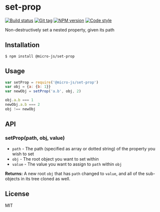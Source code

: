 
# set-prop

[![Build status][travis-image]][travis-url]
[![Git tag][git-image]][git-url]
[![NPM version][npm-image]][npm-url]
[![Code style][standard-image]][standard-url]

Non-destructively set a nested property, given its path

## Installation

    $ npm install @micro-js/set-prop

## Usage

```js
var setProp = require('@micro-js/set-prop')
var obj = {a: {b: 1}}
var newObj = setProp('a.b', obj, 2)

obj.a.b === 1
newObj.a.b === 2
obj !== newObj

```

## API

### setProp(path, obj, value)

- `path` - The path (specified as array or dotted string) of the property you wish to set
- `obj` - The root object you want to set within
- `value` - The value you want to assign to `path` within `obj`

**Returns:** A new root `obj` that has `path` changed to `value`, and all of the sub-objects in its tree cloned as well.

## License

MIT

[travis-image]: https://img.shields.io/travis/micro-js/set-prop.svg?style=flat-square
[travis-url]: https://travis-ci.org/micro-js/set-prop
[git-image]: https://img.shields.io/github/tag/micro-js/set-prop.svg
[git-url]: https://github.com/micro-js/set-prop
[standard-image]: https://img.shields.io/badge/code%20style-standard-brightgreen.svg?style=flat
[standard-url]: https://github.com/feross/standard
[npm-image]: https://img.shields.io/npm/v/@micro-js/set-prop.svg?style=flat-square
[npm-url]: https://npmjs.org/package/@micro-js/set-prop
